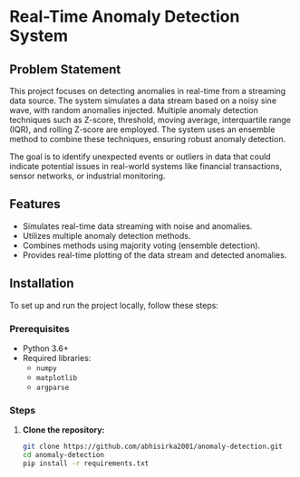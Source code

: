 # Real-Time Anomaly Detection System

## Problem Statement

This project focuses on detecting anomalies in real-time from a streaming data source. The system simulates a data stream based on a noisy sine wave, with random anomalies injected. Multiple anomaly detection techniques such as Z-score, threshold, moving average, interquartile range (IQR), and rolling Z-score are employed. The system uses an ensemble method to combine these techniques, ensuring robust anomaly detection.

The goal is to identify unexpected events or outliers in data that could indicate potential issues in real-world systems like financial transactions, sensor networks, or industrial monitoring.

## Features
- Simulates real-time data streaming with noise and anomalies.
- Utilizes multiple anomaly detection methods.
- Combines methods using majority voting (ensemble detection).
- Provides real-time plotting of the data stream and detected anomalies.

## Installation

To set up and run the project locally, follow these steps:

### Prerequisites

- Python 3.6+
- Required libraries:
  - `numpy`
  - `matplotlib`
  - `argparse`

### Steps

1. **Clone the repository:**

   ```bash
   git clone https://github.com/abhisirka2001/anomaly-detection.git
   cd anomaly-detection
   pip install -r requirements.txt


